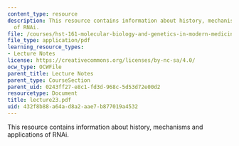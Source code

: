 ```yaml
---
content_type: resource
description: This resource contains information about history, mechanisms and applications
  of RNAi.
file: /courses/hst-161-molecular-biology-and-genetics-in-modern-medicine-fall-2007/432f8b88a64ad8a2aae7b877019a4532_lecture23.pdf
file_type: application/pdf
learning_resource_types:
- Lecture Notes
license: https://creativecommons.org/licenses/by-nc-sa/4.0/
ocw_type: OCWFile
parent_title: Lecture Notes
parent_type: CourseSection
parent_uid: 0243ff27-e8c1-fd3d-968c-5d53d72e00d2
resourcetype: Document
title: lecture23.pdf
uid: 432f8b88-a64a-d8a2-aae7-b877019a4532
---
```

This resource contains information about history, mechanisms and applications of RNAi.